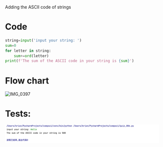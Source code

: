 Adding the ASCII code of strings
# Code
```.py
string=input('input your string: ')
sum=0
for letter in string:
    sum+=ord(letter)
print(f'The sum of the ASCII code in your string is {sum}')
```

# Flow chart
![IMG_0397](https://user-images.githubusercontent.com/100017195/191037150-800cfed8-67a2-4d2d-8bfa-279a64028918.jpeg)

# Tests:
![](quiz_006.png)
